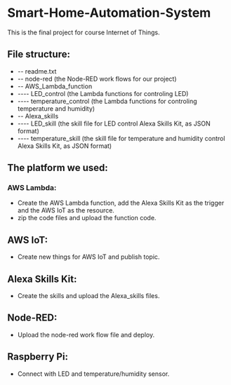 # Smart-Home-Automation-System
This is the final project for course Internet of Things.

## File structure:
* -- readme.txt
* -- node-red (the Node-RED work flows for our project)
* -- AWS_Lambda_function
* ---- LED_control (the Lambda functions for controling LED)
* ---- temperature_control (the Lambda functions for controling temperature and humidity)
* -- Alexa_skills
* ---- LED_skill (the skill file for LED control Alexa Skills Kit, as JSON format)
* ---- temperature_skill (the skill file for temperature and humidity control Alexa Skills Kit, as JSON format)

## The platform we used:
### AWS Lambda:
* Create the AWS Lambda function, add the Alexa Skills Kit as the trigger and the AWS IoT as the resource.
* zip the code files and upload the function code.

## AWS IoT:
* Create new things for AWS IoT and publish topic.

## Alexa Skills Kit:
* Create the skills and upload the Alexa_skills files.

## Node-RED:
* Upload the node-red work flow file and deploy.

## Raspberry Pi:
* Connect with LED and temperature/humidity sensor.
